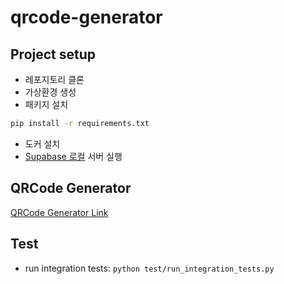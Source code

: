 # qrcode-generator

## Project setup

- 레포지토리 클론
- 가상환경 생성
- 패키지 설치
```bash
pip install -r requirements.txt
```
- 도커 설치
- [Supabase 로컬](https://supabase.com/docs/guides/local-development/cli/getting-started?queryGroups=platform&platform=windows) 서버 실행


## QRCode Generator

[QRCode Generator Link](https://qrcode.piusdev.com)

## Test

- run integration tests: `python test/run_integration_tests.py`
